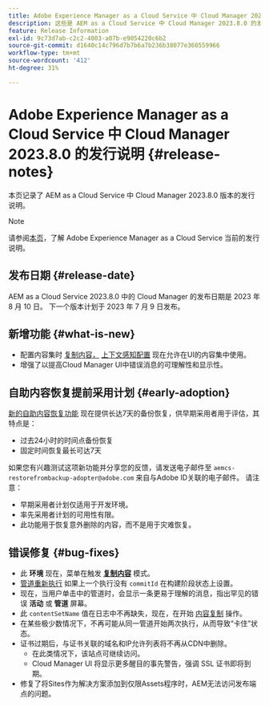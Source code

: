 ```yaml
---
title: Adobe Experience Manager as a Cloud Service 中 Cloud Manager 2023.8.0 的发行说明
description: 这些是 AEM as a Cloud Service 中 Cloud Manager 2023.8.0 的发行说明。
feature: Release Information
exl-id: 9c73d7ab-c2c2-4803-a07b-e9054220c6b2
source-git-commit: d1640c14c796d7b7b6a7b236b38077e360559966
workflow-type: tm+mt
source-wordcount: '412'
ht-degree: 31%

---
```



# Adobe Experience Manager as a Cloud Service 中 Cloud Manager 2023.8.0 的发行说明 {#release-notes}

本页记录了 AEM as a Cloud Service 中 Cloud Manager 2023.8.0 版本的发行说明。

>[!NOTE]
>
>请参阅[本页](/help/release-notes/release-notes-cloud/release-notes-current.md)，了解 Adobe Experience Manager as a Cloud Service 当前的发行说明。

## 发布日期 {#release-date}

AEM as a Cloud Service 2023.8.0 中的 Cloud Manager 的发布日期是 2023 年 8 月 10 日。 下一个版本计划于 2023 年 7 月 9 日发布。

## 新增功能 {#what-is-new}

* 配置内容集时 [复制内容，](/help/implementing/developing/tools/content-copy.md) [上下文感知配置](/help/implementing/developing/introduction/configurations.md) 现在允许在UI的内容集中使用。
* 增强了以提高Cloud Manager UI中错误消息的可理解性和显示性。

## 自助内容恢复提前采用计划 {#early-adoption}

[新的自助内容恢复功能](/help/operations/restore.md) 现在提供长达7天的备份恢复，供早期采用者用于评估，其特点是：

* 过去24小时的时间点备份恢复
* 固定时间恢复最长可达7天

如果您有兴趣测试这项新功能并分享您的反馈，请发送电子邮件至 `aemcs-restorefrombackup-adopter@adobe.com` 来自与Adobe ID关联的电子邮件。 请注意：

* 早期采用者计划仅适用于开发环境。
* 率先采用者计划的可用性有限。
* 此功能用于恢复意外删除的内容，而不是用于灾难恢复。

## 错误修复 {#bug-fixes}

* 此 **环境** 现在，菜单在触发 **[复制内容](/help/implementing/developing/tools/content-copy.md)** 模式。
* [管道重新执行](/help/implementing/cloud-manager/deploy-code.md#reexecute-deployment) 如果上一个执行没有 `commitId` 在构建阶段状态上设置。
* 现在，当用户单击中的管道时，会显示一条更易于理解的消息，指出罕见的错误 **活动** 或 **管道** 屏幕。
* 此 `contentSetName` 值在日志中不再缺失，现在，在开始 [内容复制](/help/implementing/developing/tools/content-copy.md) 操作。
* 在某些极少数情况下，不再可能从同一管道开始两次执行，从而导致“卡住”状态。
* 证书过期后，与证书关联的域名和IP允许列表将不再从CDN中删除。
   * 在此类情况下，该站点可继续访问。
   * [](/help/implementing/cloud-manager/managing-ssl-certifications/introduction.md)Cloud Manager UI 将显示更多醒目的事先警告，强调 SSL 证书即将到期。
* 修复了将Sites作为解决方案添加到仅限Assets程序时，AEM无法访问发布端点的问题。
